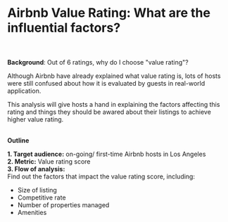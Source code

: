 # Airbnb Value Rating: What are the influential factors? <br><br>

**Background**: Out of 6 ratings, why do I choose "value rating"? <br> 

Although Airbnb have already explained what value rating is, lots of hosts were still confused about how it is evaluated by guests in real-world application. <br>

This analysis will give hosts a hand in explaining the factors affecting this rating and things they should be awared about their listings to achieve higher value rating. <br><br>

**Outline**

**1. Target audience:** on-going/ first-time Airbnb hosts in Los Angeles <br>
**2. Metric:** Value rating score <br>
**3. Flow of analysis:** <br>
Find out the factors that impact the value rating score, including:
- Size of listing
- Competitive rate
- Number of properties managed
- Amenities
